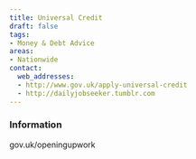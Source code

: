 ```yaml
---
title: Universal Credit
draft: false
tags:
- Money & Debt Advice
areas:
- Nationwide
contact:
  web_addresses:
  - http://www.gov.uk/apply-universal-credit
  - http://dailyjobseeker.tumblr.com
---
```


### Information
gov.uk/openingupwork
